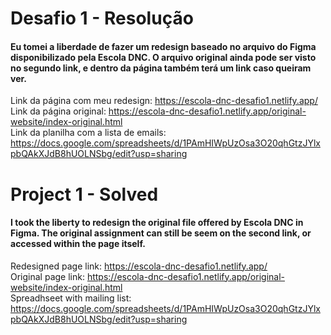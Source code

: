 # Desafio 1 - Resolução
#### Eu tomei a liberdade de fazer um redesign baseado no arquivo do Figma disponibilizado pela Escola DNC. O arquivo original ainda pode ser visto no segundo link, e dentro da página também terá um link caso queiram ver.

Link da página com meu redesign: https://escola-dnc-desafio1.netlify.app/ <br/>
Link da página original: https://escola-dnc-desafio1.netlify.app/original-website/index-original.html <br/>
Link da planilha com a lista de emails: https://docs.google.com/spreadsheets/d/1PAmHIWpUzOsa3O20qhGtzJYlxpbQAkXJdB8hUOLNSbg/edit?usp=sharing <br/>

# Project 1 - Solved
#### I took the liberty to redesign the original file offered by Escola DNC in Figma. The original assignment can still be seem on the second link, or accessed within the page itself.
Redesigned page link: https://escola-dnc-desafio1.netlify.app/ <br/>
Original page link: https://escola-dnc-desafio1.netlify.app/original-website/index-original.html <br/>
Spreadhseet with mailing list: https://docs.google.com/spreadsheets/d/1PAmHIWpUzOsa3O20qhGtzJYlxpbQAkXJdB8hUOLNSbg/edit?usp=sharing <br/>